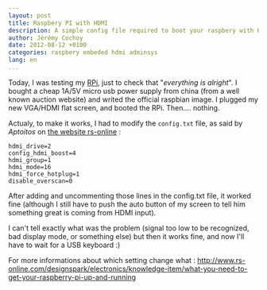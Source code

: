 ```yaml
---
layout: post
title: Raspbery PI with HDMI
description: A simple config file required to boot your raspbery with HDMI.
author: Jérémy Cochoy
date: 2012-08-12 +0100
categories: raspbery embeded hdmi adminsys
lang: en
...
```


Today, I was testing my [RPi][raspbery-wikipedia], just to check that "_everything is alright_". I bought a cheap 1A/5V micro usb power supply from china (from a well known auction website) and writed the official raspbian image. I plugged my new VGA/HDMI flat screen, and booted the RPi. Then.... nothing.

Actualy, to make it works, I had to modify the `config.txt` file, as said by _Aptoitos_ on [the website rs-online][rs-online] :
```
hdmi_drive=2
config_hdmi_boost=4
hdmi_group=1
hdmi_mode=16
hdmi_force_hotplug=1
disable_overscan=0
```

After adding and uncommenting those lines in the config.txt file, it worked fine (although I still have to push the auto button of my screen to tell him something great is coming from HDMI input).

I can't tell exactly what was the problem (signal too low to be recognized, bad display mode, or something else) but then it works fine, and now I'll have to wait for a USB keyboard :)

For more informations about which setting change what : <http://www.rs-online.com/designspark/electronics/knowledge-item/what-you-need-to-get-your-raspberry-pi-up-and-running>

[raspbery-wikipedia]: https://en.wikipedia.org/wiki/Raspberry_Pi
[rs-online]: https://www.rs-online.com/designspark/what-you-need-to-get-your-raspberry-pi-up-and-running